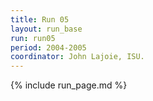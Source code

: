 ```yaml
---
title: Run 05
layout: run_base
run: run05
period: 2004-2005
coordinator: John Lajoie, ISU.
---
```

{% include run_page.md %}
